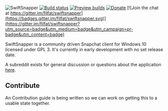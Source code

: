 ![SwiftSnapper](http://i.imgur.com/DDrYKL9.png)
[![Build status](https://ci.appveyor.com/api/projects/status/d8ldxvatsq9adp8w/branch/master?svg=true)](https://ci.appveyor.com/project/filfat/swiftsnapper)
[![Preview builds](https://img.shields.io/badge/download-preview%20build-orange.svg)](https://ci.appveyor.com/project/filfat/swiftsnapper/build/artifacts)
[![Donate](https://img.shields.io/badge/donate-paypal-brightgreen.svg)](https://www.paypal.me/filiph/25)
[![Join the chat at https://gitter.im/filfat/swiftsnapper](https://badges.gitter.im/filfat/swiftsnapper.svg)](https://gitter.im/filfat/swiftsnapper?utm_source=badge&utm_medium=badge&utm_campaign=pr-badge&utm_content=badge)


SwiftSnapper is a community driven Snapchat client for Windows 10 licensed under GPL 3.
It's currently in early development with no set release date.

A subreddit exists for general discussion or questions about the application [here](http://reddit.com/r/swiftsnapper).

## Contribute
An Contribution guide is being written so we can work on getting this to a usable state together.
